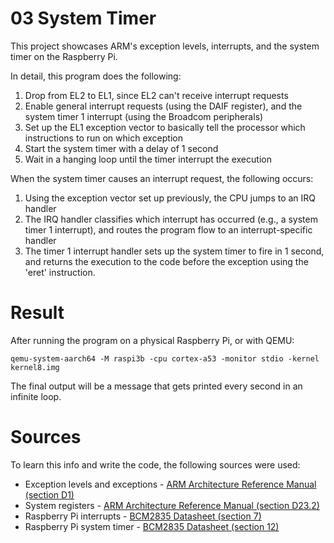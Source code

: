 # 03 System Timer

This project showcases ARM's exception levels, interrupts, and the system timer on the Raspberry Pi. 

In detail, this program does the following:
1. Drop from EL2 to EL1, since EL2 can't receive interrupt requests
2. Enable general interrupt requests (using the DAIF register), and the system timer 1 interrupt (using the Broadcom peripherals)
3. Set up the EL1 exception vector to basically tell the processor which instructions to run on which exception
4. Start the system timer with a delay of 1 second
5. Wait in a hanging loop until the timer interrupt the execution

When the system timer causes an interrupt request, the following occurs:
1. Using the exception vector set up previously, the CPU jumps to an IRQ handler
2. The IRQ handler classifies which interrupt has occurred (e.g., a system timer 1 interrupt), and routes the program flow to an interrupt-specific handler
3. The timer 1 interrupt handler sets up the system timer to fire in 1 second, and returns the execution to the code before the exception using the 'eret' instruction.

# Result

After running the program on a physical Raspberry Pi, or with QEMU:
```
qemu-system-aarch64 -M raspi3b -cpu cortex-a53 -monitor stdio -kernel kernel8.img
```
The final output will be a message that gets printed every second in an infinite loop.

# Sources

To learn this info and write the code, the following sources were used:
 - Exception levels and exceptions - [ARM Architecture Reference Manual (section D1)](https://developer.arm.com/documentation/ddi0487/ka)
 - System registers - [ARM Architecture Reference Manual (section D23.2)](https://developer.arm.com/documentation/ddi0487/ka)
 - Raspberry Pi interrupts - [BCM2835 Datasheet (section 7)](https://www.raspberrypi.org/app/uploads/2012/02/BCM2835-ARM-Peripherals.pdf)
 - Raspberry Pi system timer - [BCM2835 Datasheet (section 12)](https://www.raspberrypi.org/app/uploads/2012/02/BCM2835-ARM-Peripherals.pdf)
